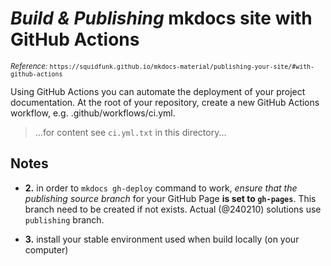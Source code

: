 
# *Build & Publishing* mkdocs site with GitHub Actions

<small>*Reference:* `https://squidfunk.github.io/mkdocs-material/publishing-your-site/#with-github-actions`</small>



Using GitHub Actions you can automate the deployment of your project documentation. At the root of your repository, create a new GitHub Actions workflow, e.g. .github/workflows/ci.yml.


>...for content see `ci.yml.txt` in this directory...






## Notes

* **2.** in order to `mkdocs gh-deploy` command to work, *ensure that the publishing source branch* for your GitHub Page **is set to `gh-pages`**. This branch need to be created if not exists. Actual (@240210) solutions use `publishing` branch.

* **3.** install your stable environment used when build locally (on your computer)



